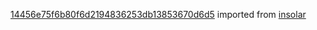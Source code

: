[14456e75f6b80f6d2194836253db13853670d6d5](https://github.com/insolar/insolar/commit/14456e75f6b80f6d2194836253db13853670d6d5) imported from [insolar](https://github.com/insolar/insolar)
